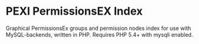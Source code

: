 # PEXI PermissionsEX Index
Graphical PermissionsEx groups and permission nodes index for use with MySQL-backends, written in PHP.
Requires PHP 5.4+ with mysqli enabled.
